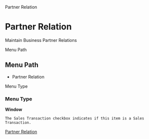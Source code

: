 
Partner Relation
# Partner Relation


Maintain Business Partner Relations

Menu Path
## Menu Path



- Partner Relation

Menu Type
### Menu Type

**Window**

```
The Sales Transaction checkbox indicates if this item is a Sales Transaction.
```

[Partner Relation](../../functional-guide/window/window-partner-relation.md)